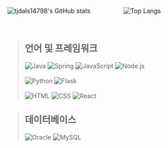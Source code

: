 <!-- <img src="https://capsule-render.vercel.app/api?type=waving&color=BDBDC8&height=150&section=header" /> -->
<div align="left">
 
![tjdals14798's GitHub stats](https://github-readme-stats.vercel.app/api?username=tjdals14798&show_icons=true&theme=graywhite)
 &#160; &#160; &#160; &#160; &#160; &#160; &#160; &#160; &#160;
![Top Langs](https://github-readme-stats.vercel.app/api/top-langs/?username=tjdals14798&layout=compact)
 
<br>

>  ## 언어 및 프레임워크
> ![Java](https://img.shields.io/badge/Java-ED8B00?style=for-the-badge&logo=openjdk&logoColor=white)
![Spring](https://img.shields.io/badge/Spring-6DB33F?style=for-the-badge&logo=spring&logoColor=white)
![JavaScript](https://img.shields.io/badge/JavaScript-F7DF1E?style=for-the-badge&logo=JavaScript&logoColor=black)
![Node.js](https://img.shields.io/badge/Node.js-43853D?style=for-the-badge&logo=node.js&logoColor=white)<br><br>
![Python](https://img.shields.io/badge/Python-3776AB?style=for-the-badge&logo=python&logoColor=white)
![Flask](https://img.shields.io/badge/Flask-000000?style=for-the-badge&logo=flask&logoColor=white)<br><br>
![HTML](https://img.shields.io/badge/HTML-239120?style=for-the-badge&logo=html5&logoColor=white)
![CSS](https://img.shields.io/badge/CSS-239120?style=for-the-badge&logo=css3&logoColor=white)
![React](https://img.shields.io/badge/React-61DAFB?style=for-the-badge&logo=react&logoColor=black)

> ## 데이터베이스
> ![Oracle](https://img.shields.io/badge/Oracle-F80000?style=for-the-badge&logo=oracle&logoColor=white)
![MySQL](https://img.shields.io/badge/MySQL-00000F?style=for-the-badge&logo=mysql&logoColor=white)

<br>
